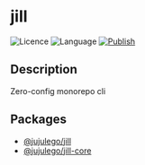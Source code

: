 # jill
![Licence](https://img.shields.io/github/license/jujulego/jill)
![Language](https://img.shields.io/github/languages/top/jujulego/jill)
[![Publish](https://github.com/Jujulego/jill/actions/workflows/publish.yml/badge.svg)](https://github.com/Jujulego/jill/actions/workflows/publish.yml)

## Description
Zero-config monorepo cli

## Packages
- [@jujulego/jill](https://github.com/Jujulego/jill/tree/master/packages/cli)
- [@jujulego/jill-core](https://github.com/Jujulego/jill/tree/master/packages/core)

